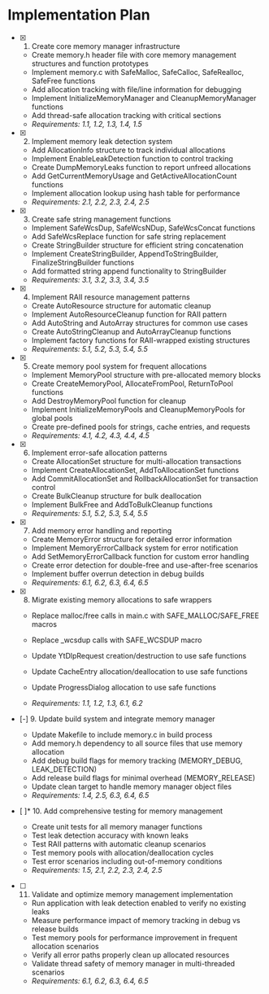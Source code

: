 # Implementation Plan

- [x] 1. Create core memory manager infrastructure

  - Create memory.h header file with core memory management structures and function prototypes
  - Implement memory.c with SafeMalloc, SafeCalloc, SafeRealloc, SafeFree functions
  - Add allocation tracking with file/line information for debugging
  - Implement InitializeMemoryManager and CleanupMemoryManager functions
  - Add thread-safe allocation tracking with critical sections
  - _Requirements: 1.1, 1.2, 1.3, 1.4, 1.5_

- [x] 2. Implement memory leak detection system

  - Add AllocationInfo structure to track individual allocations
  - Implement EnableLeakDetection function to control tracking
  - Create DumpMemoryLeaks function to report unfreed allocations
  - Add GetCurrentMemoryUsage and GetActiveAllocationCount functions
  - Implement allocation lookup using hash table for performance
  - _Requirements: 2.1, 2.2, 2.3, 2.4, 2.5_

- [x] 3. Create safe string management functions

  - Implement SafeWcsDup, SafeWcsNDup, SafeWcsConcat functions
  - Add SafeWcsReplace function for safe string replacement
  - Create StringBuilder structure for efficient string concatenation
  - Implement CreateStringBuilder, AppendToStringBuilder, FinalizeStringBuilder functions
  - Add formatted string append functionality to StringBuilder
  - _Requirements: 3.1, 3.2, 3.3, 3.4, 3.5_

- [x] 4. Implement RAII resource management patterns

  - Create AutoResource structure for automatic cleanup
  - Implement AutoResourceCleanup function for RAII pattern
  - Add AutoString and AutoArray structures for common use cases
  - Create AutoStringCleanup and AutoArrayCleanup functions
  - Implement factory functions for RAII-wrapped existing structures
  - _Requirements: 5.1, 5.2, 5.3, 5.4, 5.5_

- [x] 5. Create memory pool system for frequent allocations

  - Implement MemoryPool structure with pre-allocated memory blocks
  - Create CreateMemoryPool, AllocateFromPool, ReturnToPool functions
  - Add DestroyMemoryPool function for cleanup
  - Implement InitializeMemoryPools and CleanupMemoryPools for global pools
  - Create pre-defined pools for strings, cache entries, and requests
  - _Requirements: 4.1, 4.2, 4.3, 4.4, 4.5_

- [x] 6. Implement error-safe allocation patterns

  - Create AllocationSet structure for multi-allocation transactions
  - Implement CreateAllocationSet, AddToAllocationSet functions
  - Add CommitAllocationSet and RollbackAllocationSet for transaction control
  - Create BulkCleanup structure for bulk deallocation
  - Implement BulkFree and AddToBulkCleanup functions
  - _Requirements: 5.1, 5.2, 5.3, 5.4, 5.5_

- [x] 7. Add memory error handling and reporting

  - Create MemoryError structure for detailed error information
  - Implement MemoryErrorCallback system for error notification
  - Add SetMemoryErrorCallback function for custom error handling
  - Create error detection for double-free and use-after-free scenarios
  - Implement buffer overrun detection in debug builds
  - _Requirements: 6.1, 6.2, 6.3, 6.4, 6.5_

- [x] 8. Migrate existing memory allocations to safe wrappers


  - Replace malloc/free calls in main.c with SAFE_MALLOC/SAFE_FREE macros
  - Replace _wcsdup calls with SAFE_WCSDUP macro
  - Update YtDlpRequest creation/destruction to use safe functions
  - Update CacheEntry allocation/deallocation to use safe functions
  - Update ProgressDialog allocation to use safe functions

  - _Requirements: 1.1, 1.2, 1.3, 6.1, 6.2_

- [-] 9. Update build system and integrate memory manager



  - Update Makefile to include memory.c in build process
  - Add memory.h dependency to all source files that use memory allocation
  - Add debug build flags for memory tracking (MEMORY_DEBUG, LEAK_DETECTION)
  - Add release build flags for minimal overhead (MEMORY_RELEASE)
  - Update clean target to handle memory manager object files
  - _Requirements: 1.4, 2.5, 6.3, 6.4, 6.5_

- [ ]* 10. Add comprehensive testing for memory management
  - Create unit tests for all memory manager functions
  - Test leak detection accuracy with known leaks
  - Test RAII patterns with automatic cleanup scenarios
  - Test memory pools with allocation/deallocation cycles
  - Test error scenarios including out-of-memory conditions
  - _Requirements: 1.5, 2.1, 2.2, 2.3, 2.4, 2.5_

- [ ] 11. Validate and optimize memory management implementation
  - Run application with leak detection enabled to verify no existing leaks
  - Measure performance impact of memory tracking in debug vs release builds
  - Test memory pools for performance improvement in frequent allocation scenarios
  - Verify all error paths properly clean up allocated resources
  - Validate thread safety of memory manager in multi-threaded scenarios
  - _Requirements: 6.1, 6.2, 6.3, 6.4, 6.5_
